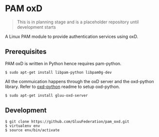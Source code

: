 # PAM oxD

> This is in planning stage and is a placeholder repository until development starts

A Linux PAM module to provide authentication services using oxD.

## Prerequisites

PAM oxD is written in Python hence requires pam-python.

```
$ sudo apt-get install libpam-python libpam0g-dev
```

All the commuication happens through the oxD server and the oxd-python library. Refer to [oxd-python](https://github.com/GluuFederation/oxd-python) readme to setup oxd-python.

```
$ sudo apt-get install gluu-oxd-server
```

## Development

```
$ git clone https://github.com/GluuFederation/pam_oxd.git
$ virtualenv env
$ source env/bin/activate
```
